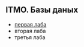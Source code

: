 ## ITMO. Базы даных
- [первая лаба](https://github.com/trafalgande/ITMO_DataBases_2020/tree/main/FirstLab)
- вторая лаба
- третья лаба
